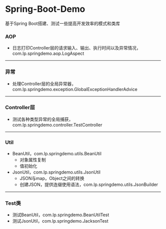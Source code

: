 # Spring-Boot-Demo
基于Spring Boot搭建、测试一些提高开发效率的模式和类库


### AOP
- 日志打印Controller层的请求输入、输出、执行时间以及异常情况，com.lp.springdemo.aop.LogAspect

---

### 异常
- 处理Controller层的全局异常器，com.lp.springdemo.exception.GlobalExceptionHandlerAdvice

---

### Controller层
- 测试各种类型异常的全局捕获，com.lp.springdemo.controller.TestController


---

### Util
- BeanUtil，com.lp.springdemo.utils.BeanUtil
  - 对象属性复制
  - 值初始化
- JsonUtil，com.lp.springdemo.utils.JsonUtil
  - JSON与map，Object之间的转换
  - 创建JSON，提供连缀使用语法，com.lp.springdemo.utils.JsonBuilder
---

### Test类
- 测试BeanUtil，com.lp.springdemo.BeanUtilTest
- 测试JsonUtil，com.lp.springdemo.JacksonTest